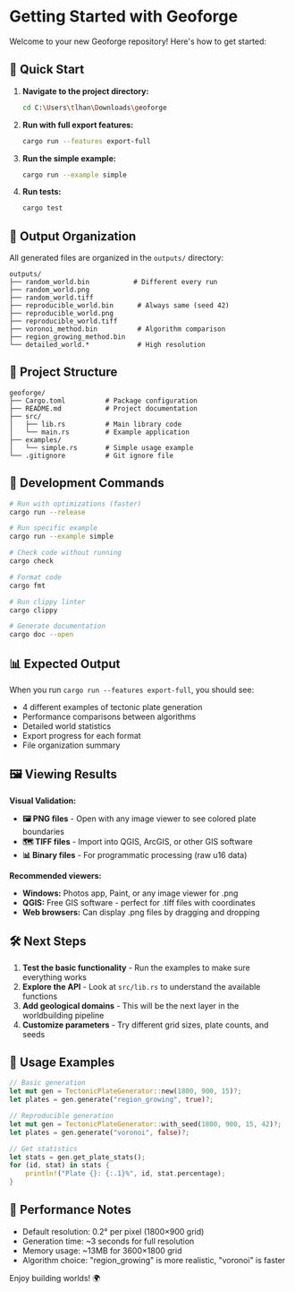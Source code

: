# Getting Started with Geoforge

Welcome to your new Geoforge repository! Here's how to get started:

## 🚀 Quick Start

1. **Navigate to the project directory:**
   ```bash
   cd C:\Users\tlhan\Downloads\geoforge
   ```

2. **Run with full export features:**
   ```bash
   cargo run --features export-full
   ```

3. **Run the simple example:**
   ```bash
   cargo run --example simple
   ```

4. **Run tests:**
   ```bash
   cargo test
   ```

## 📁 Output Organization

All generated files are organized in the `outputs/` directory:

```
outputs/
├── random_world.bin           # Different every run
├── random_world.png
├── random_world.tiff
├── reproducible_world.bin      # Always same (seed 42)
├── reproducible_world.png
├── reproducible_world.tiff
├── voronoi_method.bin          # Algorithm comparison
├── region_growing_method.bin
└── detailed_world.*            # High resolution
```

## 📁 Project Structure

```
geoforge/
├── Cargo.toml          # Package configuration
├── README.md           # Project documentation  
├── src/
│   ├── lib.rs          # Main library code
│   └── main.rs         # Example application
├── examples/
│   └── simple.rs       # Simple usage example
└── .gitignore          # Git ignore file
```

## 🔧 Development Commands

```bash
# Run with optimizations (faster)
cargo run --release

# Run specific example
cargo run --example simple

# Check code without running
cargo check

# Format code
cargo fmt

# Run clippy linter
cargo clippy

# Generate documentation
cargo doc --open
```

## 📊 Expected Output

When you run `cargo run --features export-full`, you should see:
- 4 different examples of tectonic plate generation
- Performance comparisons between algorithms  
- Detailed world statistics
- Export progress for each format
- File organization summary

## 🖼️ Viewing Results

**Visual Validation:**
- **🖼️ PNG files** - Open with any image viewer to see colored plate boundaries
- **🗺️ TIFF files** - Import into QGIS, ArcGIS, or other GIS software
- **📊 Binary files** - For programmatic processing (raw u16 data)

**Recommended viewers:**
- **Windows:** Photos app, Paint, or any image viewer for .png
- **QGIS:** Free GIS software - perfect for .tiff files with coordinates
- **Web browsers:** Can display .png files by dragging and dropping

## 🛠️ Next Steps

1. **Test the basic functionality** - Run the examples to make sure everything works
2. **Explore the API** - Look at `src/lib.rs` to understand the available functions
3. **Add geological domains** - This will be the next layer in the worldbuilding pipeline
4. **Customize parameters** - Try different grid sizes, plate counts, and seeds

## 📖 Usage Examples

```rust
// Basic generation
let mut gen = TectonicPlateGenerator::new(1800, 900, 15)?;
let plates = gen.generate("region_growing", true)?;

// Reproducible generation  
let mut gen = TectonicPlateGenerator::with_seed(1800, 900, 15, 42)?;
let plates = gen.generate("voronoi", false)?;

// Get statistics
let stats = gen.get_plate_stats();
for (id, stat) in stats {
    println!("Plate {}: {:.1}%", id, stat.percentage);
}
```

## 🎯 Performance Notes

- Default resolution: 0.2° per pixel (1800×900 grid)
- Generation time: ~3 seconds for full resolution
- Memory usage: ~13MB for 3600×1800 grid
- Algorithm choice: "region_growing" is more realistic, "voronoi" is faster

Enjoy building worlds! 🌍
